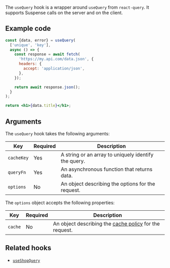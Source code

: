 <!-- This file is generated from the source code. Edit the files in /packages/hydrogen/src/hooks/useProductOptions and run 'yarn generate-docs' at the root of this repo. -->

The `useQuery` hook is a wrapper around `useQuery` from `react-query`. It supports Suspense calls on the server and on the client.

## Example code

```jsx
const {data, error} = useQuery(
  ['unique', 'key'],
  async () => {
    const response = await fetch(
      'https://my.api.com/data.json', {
      headers: {
        accept: 'application/json',
      },
    });

    return await response.json();
  }
);

return <h1>{data.title}</h1>;
```

## Arguments

The `useQuery` hook takes the following arguments:

| Key        | Required | Description                                        |
| ---------- | -------- | -------------------------------------------------- |
| `cacheKey` | Yes      | A string or an array to uniquely identify the query.  |
| `queryFn`  | Yes      | An asynchronous function that returns data.       |
| `options`  | No       | An object describing the options for the request. |

The `options` object accepts the following properties:

| Key     | Required | Description                                                                                                |
| ------- | -------- | ---------------------------------------------------------------------------------------------------------- |
| `cache` | No       | An object describing the [cache policy](/custom-storefronts/hydrogen/framework/cache) for the request. |

## Related hooks

- [`useShopQuery`](/api/hydrogen/hooks/global/useshopquery)
